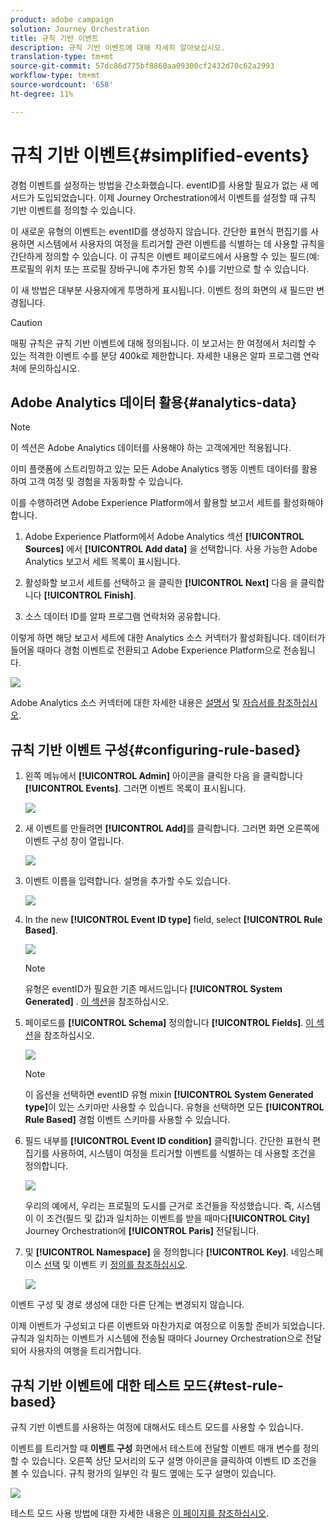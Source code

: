 ```yaml
---
product: adobe campaign
solution: Journey Orchestration
title: 규칙 기반 이벤트
description: 규칙 기반 이벤트에 대해 자세히 알아보십시오.
translation-type: tm+mt
source-git-commit: 57dc86d775bf8860aa09300cf2432d70c62a2993
workflow-type: tm+mt
source-wordcount: '658'
ht-degree: 11%

---
```



# 규칙 기반 이벤트{#simplified-events}

경험 이벤트를 설정하는 방법을 간소화했습니다. eventID를 사용할 필요가 없는 새 메서드가 도입되었습니다. 이제 Journey Orchestration에서 이벤트를 설정할 때 규칙 기반 이벤트를 정의할 수 있습니다.

이 새로운 유형의 이벤트는 eventID를 생성하지 않습니다. 간단한 표현식 편집기를 사용하면 시스템에서 사용자의 여정을 트리거할 관련 이벤트를 식별하는 데 사용할 규칙을 간단하게 정의할 수 있습니다. 이 규칙은 이벤트 페이로드에서 사용할 수 있는 필드(예: 프로필의 위치 또는 프로필 장바구니에 추가된 항목 수)를 기반으로 할 수 있습니다.

이 새 방법은 대부분 사용자에게 투명하게 표시됩니다. 이벤트 정의 화면의 새 필드만 변경됩니다.

>[!CAUTION]
>
>매핑 규칙은 규칙 기반 이벤트에 대해 정의됩니다. 이 보고서는 한 여정에서 처리할 수 있는 적격한 이벤트 수를 분당 400k로 제한합니다. 자세한 내용은 알파 프로그램 연락처에 문의하십시오.

## Adobe Analytics 데이터 활용{#analytics-data}

>[!NOTE]
>
>이 섹션은 Adobe Analytics 데이터를 사용해야 하는 고객에게만 적용됩니다.

이미 플랫폼에 스트리밍하고 있는 모든 Adobe Analytics 행동 이벤트 데이터를 활용하여 고객 여정 및 경험을 자동화할 수 있습니다.

이를 수행하려면 Adobe Experience Platform에서 활용할 보고서 세트를 활성화해야 합니다.

1. Adobe Experience Platform에서 Adobe Analytics 섹션 **[!UICONTROL Sources]** 에서 **[!UICONTROL Add data]** 을 선택합니다. 사용 가능한 Adobe Analytics 보고서 세트 목록이 표시됩니다.

1. 활성화할 보고서 세트를 선택하고 을 클릭한 **[!UICONTROL Next]** 다음 을 클릭합니다 **[!UICONTROL Finish]**.

1. 소스 데이터 ID를 알파 프로그램 연락처와 공유합니다.

이렇게 하면 해당 보고서 세트에 대한 Analytics 소스 커넥터가 활성화됩니다. 데이터가 들어올 때마다 경험 이벤트로 전환되고 Adobe Experience Platform으로 전송됩니다.

![](../assets/alpha-event9.png)

Adobe Analytics 소스 커넥터에 대한 자세한 내용은 [설명서](https://docs.adobe.com/help/en/experience-platform/sources/connectors/adobe-applications/analytics.html) 및 [자습서를 참조하십시오](https://docs.adobe.com/content/help/en/experience-platform/sources/ui-tutorials/create/adobe-applications/analytics.html).

## 규칙 기반 이벤트 구성{#configuring-rule-based}

1. 왼쪽 메뉴에서 **[!UICONTROL Admin]** 아이콘을 클릭한 다음 을 클릭합니다 **[!UICONTROL Events]**. 그러면 이벤트 목록이 표시됩니다.

   ![](../assets/alpha-event1.png)

1. 새 이벤트를 만들려면 **[!UICONTROL Add]**&#x200B;를 클릭합니다. 그러면 화면 오른쪽에 이벤트 구성 창이 열립니다.

   ![](../assets/alpha-event2.png)

1. 이벤트 이름을 입력합니다. 설명을 추가할 수도 있습니다.

   ![](../assets/alpha-event3.png)

1. In the new **[!UICONTROL Event ID type]** field, select **[!UICONTROL Rule Based]**.

   ![](../assets/alpha-event4.png)

   >[!NOTE]
   >
   >유형은 eventID가 필요한 기존 메서드입니다 **[!UICONTROL System Generated]** . [이 섹션](../event/about-events.md)을 참조하십시오.

1. 페이로드를 **[!UICONTROL Schema]** 정의합니다 **[!UICONTROL Fields]**. [이 섹션](../event/defining-the-payload-fields.md)을 참조하십시오.

   ![](../assets/alpha-event5.png)

   >[!NOTE]
   >
   >이 옵션을 선택하면 eventID 유형 mixin **[!UICONTROL System Generated type]**&#x200B;이 있는 스키마만 사용할 수 있습니다. 유형을 선택하면 모든 **[!UICONTROL Rule Based]** 경험 이벤트 스키마를 사용할 수 있습니다.

1. 필드 내부를 **[!UICONTROL Event ID condition]** 클릭합니다. 간단한 표현식 편집기를 사용하여, 시스템이 여정을 트리거할 이벤트를 식별하는 데 사용할 조건을 정의합니다.

   ![](../assets/alpha-event6.png)

   우리의 예에서, 우리는 프로필의 도시를 근거로 조건들을 작성했습니다. 즉, 시스템이 이 조건(필드 및 값)과 일치하는 이벤트를 받을 때마다&#x200B;**[!UICONTROL City]** Journey Orchestration에 **[!UICONTROL Paris]** 전달됩니다.

1. 및 **[!UICONTROL Namespace]** 을 정의합니다 **[!UICONTROL Key]**. 네임스페이스 [선택](../event/selecting-the-namespace.md) 및 이벤트 키 [정의를 참조하십시오](../event/defining-the-event-key.md).

   ![](../assets/alpha-event7.png)

이벤트 구성 및 경로 생성에 대한 다른 단계는 변경되지 않습니다.

이제 이벤트가 구성되고 다른 이벤트와 마찬가지로 여정으로 이동할 준비가 되었습니다. 규칙과 일치하는 이벤트가 시스템에 전송될 때마다 Journey Orchestration으로 전달되어 사용자의 여행을 트리거합니다.

## 규칙 기반 이벤트에 대한 테스트 모드{#test-rule-based}

규칙 기반 이벤트를 사용하는 여정에 대해서도 테스트 모드를 사용할 수 있습니다.

이벤트를 트리거할 때 **이벤트 구성** 화면에서 테스트에 전달할 이벤트 매개 변수를 정의할 수 있습니다. 오른쪽 상단 모서리의 도구 설명 아이콘을 클릭하여 이벤트 ID 조건을 볼 수 있습니다. 규칙 평가의 일부인 각 필드 옆에는 도구 설명이 있습니다.

![](../assets/alpha-event8.png)

테스트 모드 사용 방법에 대한 자세한 내용은 [이 페이지를 참조하십시오](../building-journeys/testing-the-journey.md).
